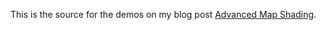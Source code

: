 This is the source for the demos on my blog post [Advanced Map Shading](https://wwwtyro.net/2019/03/21/advanced-map-shading.html).
